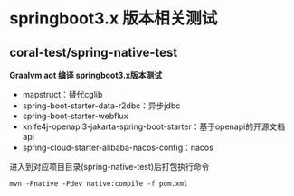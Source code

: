 # springboot3.x 版本相关测试

## coral-test/spring-native-test

**Graalvm aot 编译 springboot3.x版本测试**
* mapstruct：替代cglib
* spring-boot-starter-data-r2dbc：异步jdbc
* spring-boot-starter-webflux
* knife4j-openapi3-jakarta-spring-boot-starter：基于openapi的开源文档api
* spring-cloud-starter-alibaba-nacos-config：nacos


进入到对应项目目录(spring-native-test)后打包执行命令  
  
``
mvn -Pnative -Pdev native:compile -f pom.xml
``


    
